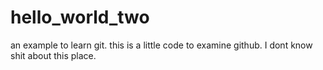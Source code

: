 hello_world_two
===============

an example to learn git.
this is a little code to examine github.
I dont know shit about this place.
